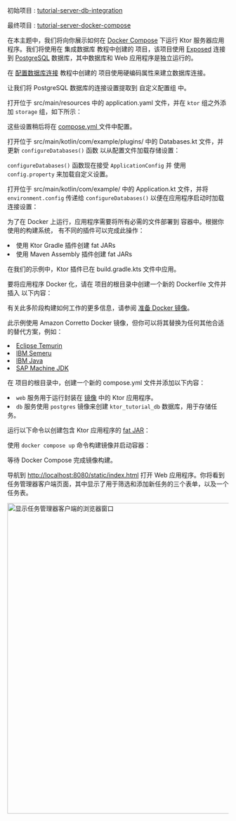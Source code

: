 <topic xmlns:xsi="http://www.w3.org/2001/XMLSchema-instance"
       xsi:noNamespaceSchemaLocation="https://resources.jetbrains.com/writerside/1.0/topic.v2.xsd"
       id="docker-compose" title="Docker Compose">
    <show-structure for="chapter" depth="2"/>
    <tldr>
        <p>
            <control>初始项目</control>
            : <a
                href="https://github.com/ktorio/ktor-documentation/tree/%ktor_version%/codeSnippets/snippets/tutorial-server-db-integration">tutorial-server-db-integration</a>
        </p>
        <p>
            <control>最终项目</control>
            : <a
                href="https://github.com/ktorio/ktor-documentation/tree/%ktor_version%/codeSnippets/snippets/tutorial-server-docker-compose">tutorial-server-docker-compose</a>
        </p>
    </tldr>
    <p>在本主题中，我们将向你展示如何在 <a href="https://docs.docker.com/compose/">Docker Compose</a> 下运行 Ktor 服务器应用程序。我们将使用在
        <Links href="/ktor/server-integrate-database" summary="了解如何使用 Exposed SQL 库将 Ktor 服务连接到数据库仓库。">集成数据库</Links> 教程中创建的 项目，该项目使用
        <a href="https://github.com/JetBrains/Exposed">Exposed</a> 连接到 <a href="https://www.postgresql.org/docs/">PostgreSQL</a> 数据库，其中数据库和 Web
        应用程序是独立运行的。</p>
    <chapter title="准备应用程序" id="prepare-app">
        <chapter title="提取数据库设置" id="extract-db-settings">
            <p>
                在 <a href="server-integrate-database.topic#config-db-connection">配置数据库连接</a> 教程中创建的 项目使用硬编码属性来建立数据库连接。</p>
            <p>
                让我们将 PostgreSQL 数据库的连接设置提取到
                <Links href="/ktor/server-configuration-file" summary="了解如何通过配置文件配置各种服务器参数。">自定义配置组</Links> 中。
            </p>
            <procedure>
                <step>
                    <p>打开位于
                        <Path>src/main/resources</Path>
                        中的
                        <Path>application.yaml</Path>
                        文件，并在 <code>ktor</code> 组之外添加 <code>storage</code> 组，如下所示：
                    </p>
                    <code-block lang="yaml" code="ktor:&#10;  application:&#10;    modules:&#10;      - com.example.ApplicationKt.module&#10;  deployment:&#10;    port: 8080&#10;storage:&#10;  driverClassName: &quot;org.postgresql.Driver&quot;&#10;  jdbcURL: &quot;jdbc:postgresql://localhost:5432/ktor_tutorial_db&quot;&#10;  user: &quot;postgres&quot;&#10;  password: &quot;password&quot;"/>
                    <p>这些设置稍后将在 <a href="#configure-docker">
                        <Path>compose.yml</Path>
                    </a> 文件中配置。
                    </p>
                </step>
                <step>
                    <p>
                        打开位于
                        <Path>src/main/kotlin/com/example/plugins/</Path>
                        中的
                        <Path>Databases.kt</Path>
                        文件，并更新 <code>configureDatabases()</code> 函数
                        以从配置文件加载存储设置：
                    </p>
                    <code-block lang="kotlin" code="fun Application.configureDatabases(config: ApplicationConfig) {&#10;    val url = config.property(&quot;storage.jdbcURL&quot;).getString()&#10;    val user = config.property(&quot;storage.user&quot;).getString()&#10;    val password = config.property(&quot;storage.password&quot;).getString()&#10;&#10;    Database.connect(&#10;        url,&#10;        user = user,&#10;        password = password&#10;    )&#10;}"/>
                    <p>
                        <code>configureDatabases()</code> 函数现在接受 <code>ApplicationConfig</code> 并
                        使用 <code>config.property</code> 来加载自定义设置。
                    </p>
                </step>
                <step>
                    <p>
                        打开位于
                        <Path>src/main/kotlin/com/example/</Path>
                        中的
                        <Path>Application.kt</Path>
                        文件，并将 <code>environment.config</code> 传递给 <code>configureDatabases()</code>
                        以便在应用程序启动时加载连接设置：
                    </p>
                    <code-block lang="kotlin" code="fun Application.module() {&#10;    val repository = PostgresTaskRepository()&#10;&#10;    configureSerialization(repository)&#10;    configureDatabases(environment.config)&#10;    configureRouting()&#10;}"/>
                </step>
            </procedure>
        </chapter>
        <chapter title="配置 Ktor 插件" id="configure-ktor-plugin">
            <p>为了在 Docker 上运行，应用程序需要将所有必需的文件部署到
                容器中。根据你使用的构建系统，
                有不同的插件可以完成此操作：</p>
            <list>
                <li><Links href="/ktor/server-fatjar" summary="了解如何使用 Ktor Gradle 插件创建和运行可执行的 fat JAR。">使用 Ktor Gradle 插件创建 fat JARs</Links></li>
                <li><Links href="/ktor/maven-assembly-plugin" summary="示例项目：tutorial-server-get-started-maven">使用 Maven Assembly 插件创建 fat JARs</Links></li>
            </list>
            <p>在我们的示例中，Ktor 插件已在
                <Path>build.gradle.kts</Path>
                文件中应用。
            </p>
            <code-block lang="kotlin" code="plugins {&#10;    application&#10;    kotlin(&quot;jvm&quot;)&#10;    id(&quot;io.ktor.plugin&quot;) version &quot;3.2.3&quot;&#10;    id(&quot;org.jetbrains.kotlin.plugin.serialization&quot;) version &quot;2.1.20&quot;&#10;}"/>
        </chapter>
    </chapter>
    <chapter title="配置 Docker" id="configure-docker">
        <chapter title="准备 Docker 镜像" id="prepare-docker-image">
            <p>
                要将应用程序 Docker 化，请在 项目的根目录中创建一个新的
                <Path>Dockerfile</Path>
                文件并插入
                以下内容：
            </p>
            <code-block lang="Docker" code="# Stage 1: Cache Gradle dependencies&#10;FROM gradle:latest AS cache&#10;RUN mkdir -p /home/gradle/cache_home&#10;ENV GRADLE_USER_HOME=/home/gradle/cache_home&#10;COPY build.gradle.* gradle.properties /home/gradle/app/&#10;COPY gradle /home/gradle/app/gradle&#10;WORKDIR /home/gradle/app&#10;RUN gradle clean build -i --stacktrace&#10;&#10;# Stage 2: Build Application&#10;FROM gradle:latest AS build&#10;COPY --from=cache /home/gradle/cache_home /home/gradle/.gradle&#10;COPY --chown=gradle:gradle . /home/gradle/src&#10;WORKDIR /home/gradle/src&#10;# Build the fat JAR, Gradle also supports shadow&#10;# and boot JAR by default.&#10;RUN gradle buildFatJar --no-daemon&#10;&#10;# Stage 3: Create the Runtime Image&#10;FROM amazoncorretto:22 AS runtime&#10;EXPOSE 8080&#10;RUN mkdir /app&#10;COPY --from=build /home/gradle/src/build/libs/*.jar /app/ktor-docker-sample.jar&#10;ENTRYPOINT [&quot;java&quot;,&quot;-jar&quot;,&quot;/app/ktor-docker-sample.jar&quot;]"/>
            <tip>
                有关此多阶段构建如何工作的更多信息，请参阅 <a href="docker.md#prepare-docker">准备 Docker 镜像</a>。
            </tip>
            <p>
             此示例使用 Amazon Corretto Docker 镜像，但你可以将其替换为任何其他合适的替代方案，例如：
            </p>
            <list>
              <li><a href="https://hub.docker.com/_/eclipse-temurin">Eclipse Temurin</a></li>
              <li><a href="https://hub.docker.com/_/ibm-semeru-runtimes">IBM Semeru</a></li>
              <li><a href="https://hub.docker.com/_/ibmjava">IBM Java</a></li>
              <li><a href="https://hub.docker.com/_/sapmachine">SAP Machine JDK</a></li>
            </list>
        </chapter>
        <chapter title="配置 Docker Compose" id="configure-docker-compose">
            <p>在 项目的根目录中，创建一个新的
                <Path>compose.yml</Path>
                文件并添加以下内容：
            </p>
            <code-block lang="yaml" code="services:&#10;  web:&#10;    build: .&#10;    ports:&#10;      - &quot;8080:8080&quot;&#10;    depends_on:&#10;      db:&#10;        condition: service_healthy&#10;  db:&#10;    image: postgres&#10;    volumes:&#10;      - ./tmp/db:/var/lib/postgresql/data&#10;    environment:&#10;      POSTGRES_DB: ktor_tutorial_db&#10;      POSTGRES_HOST_AUTH_METHOD: trust&#10;    ports:&#10;      - &quot;5432:5432&quot;&#10;    healthcheck:&#10;      test: [ &quot;CMD-SHELL&quot;, &quot;pg_isready -U postgres&quot; ]&#10;      interval: 1s"/>
            <list>
                <li><code>web</code> 服务用于运行封装在 <a href="#prepare-docker-image">镜像</a> 中的 Ktor 应用程序。
                </li>
                <li><code>db</code> 服务使用 <code>postgres</code> 镜像来创建
                    <code>ktor_tutorial_db</code> 数据库，用于存储任务。
                </li>
            </list>
        </chapter>
    </chapter>
    <chapter title="构建并运行服务" id="build-run">
        <procedure>
            <step>
                <p>
                    运行以下命令以创建包含 Ktor 应用程序的 <a href="#configure-ktor-plugin">fat JAR</a>：
                </p>
                <code-block lang="Bash" code="                    ./gradlew :tutorial-server-docker-compose:buildFatJar"/>
            </step>
            <step>
                <p>
                    使用 <code>docker compose up</code> 命令构建镜像并启动容器：
                </p>
                <code-block lang="Bash" code="                    docker compose --project-directory snippets/tutorial-server-docker-compose up"/>
            </step>
            <step>
                等待 Docker Compose 完成镜像构建。
            </step>
            <step>
                <p>
                    导航到 <a href="http://localhost:8080/static/index.html">http://localhost:8080/static/index.html</a>
                    打开 Web 应用程序。你将看到任务管理器客户端页面，其中显示了用于筛选和添加新任务的三个表单，以及一个任务表。
                </p>
                <img src="tutorial_server_db_integration_manual_test.gif"
                     alt="显示任务管理器客户端的浏览器窗口"
                     border-effect="rounded"
                     width="706"/>
            </step>
        </procedure>
    </chapter>
</topic>